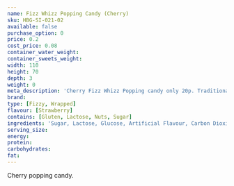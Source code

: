 ```yaml
---
name: Fizz Whizz Popping Candy (Cherry)
sku: HBG-SI-021-02
available: false
purchase_option: 0
price: 0.2
cost_price: 0.08
container_water_weight: 
container_sweets_weight: 
width: 110
height: 70
depth: 3
weight: 0
meta_description: 'Cherry Fizz Whizz Popping candy only 20p. Traditional sweets and more at Humbugs Confectionery Store. Specialists in satisfying your sweet tooth!'
brand: 
type: [Fizzy, Wrapped]
flavour: [Strawberry]
contains: [Gluten, Lactose, Nuts, Sugar]
ingredients: 'Sugar, Lactose, Glucose, Artificial Flavour, Carbon Dioxide E-290'
serving_size: 
energy: 
protein: 
carbohydrates: 
fat: 
---
```

Cherry popping candy.